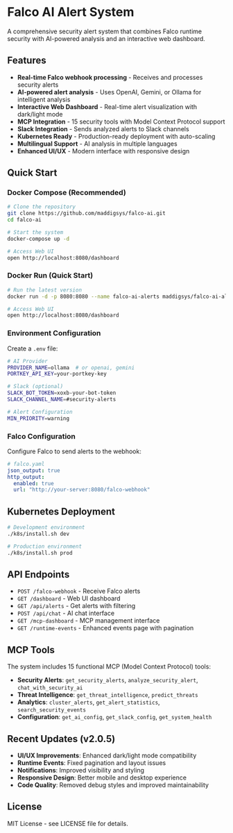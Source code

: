 # Falco AI Alert System

A comprehensive security alert system that combines Falco runtime security with AI-powered analysis and an interactive web dashboard.

## Features

- **Real-time Falco webhook processing** - Receives and processes security alerts
- **AI-powered alert analysis** - Uses OpenAI, Gemini, or Ollama for intelligent analysis
- **Interactive Web Dashboard** - Real-time alert visualization with dark/light mode
- **MCP Integration** - 15 security tools with Model Context Protocol support
- **Slack Integration** - Sends analyzed alerts to Slack channels
- **Kubernetes Ready** - Production-ready deployment with auto-scaling
- **Multilingual Support** - AI analysis in multiple languages
- **Enhanced UI/UX** - Modern interface with responsive design

## Quick Start

### Docker Compose (Recommended)
```bash
# Clone the repository
git clone https://github.com/maddigsys/falco-ai.git
cd falco-ai

# Start the system
docker-compose up -d

# Access Web UI
open http://localhost:8080/dashboard
```

### Docker Run (Quick Start)
```bash
# Run the latest version
docker run -d -p 8080:8080 --name falco-ai-alerts maddigsys/falco-ai-alerts:v2.0.5

# Access Web UI
open http://localhost:8080/dashboard
```

### Environment Configuration
Create a `.env` file:
```bash
# AI Provider
PROVIDER_NAME=ollama  # or openai, gemini
PORTKEY_API_KEY=your-portkey-key

# Slack (optional)
SLACK_BOT_TOKEN=xoxb-your-bot-token
SLACK_CHANNEL_NAME=#security-alerts

# Alert Configuration
MIN_PRIORITY=warning
```

### Falco Configuration
Configure Falco to send alerts to the webhook:
```yaml
# falco.yaml
json_output: true
http_output:
  enabled: true
  url: "http://your-server:8080/falco-webhook"
```

## Kubernetes Deployment

```bash
# Development environment
./k8s/install.sh dev

# Production environment
./k8s/install.sh prod
```

## API Endpoints

- `POST /falco-webhook` - Receive Falco alerts
- `GET /dashboard` - Web UI dashboard
- `GET /api/alerts` - Get alerts with filtering
- `POST /api/chat` - AI chat interface
- `GET /mcp-dashboard` - MCP management interface
- `GET /runtime-events` - Enhanced events page with pagination

## MCP Tools

The system includes 15 functional MCP (Model Context Protocol) tools:

- **Security Alerts**: `get_security_alerts`, `analyze_security_alert`, `chat_with_security_ai`
- **Threat Intelligence**: `get_threat_intelligence`, `predict_threats`
- **Analytics**: `cluster_alerts`, `get_alert_statistics`, `search_security_events`
- **Configuration**: `get_ai_config`, `get_slack_config`, `get_system_health`

## Recent Updates (v2.0.5)

- **UI/UX Improvements**: Enhanced dark/light mode compatibility
- **Runtime Events**: Fixed pagination and layout issues
- **Notifications**: Improved visibility and styling
- **Responsive Design**: Better mobile and desktop experience
- **Code Quality**: Removed debug styles and improved maintainability

## License

MIT License - see LICENSE file for details.